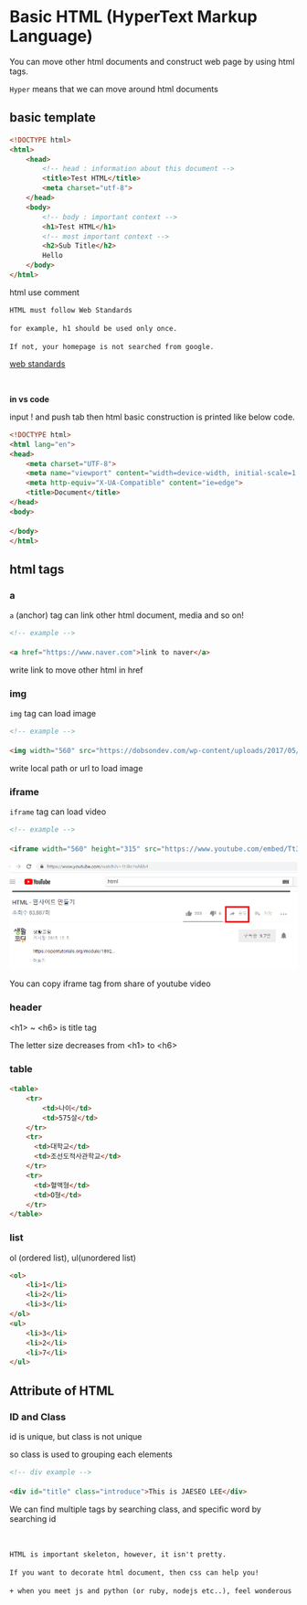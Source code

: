 # Basic HTML (HyperText Markup Language)

You can move other html documents and construct web page by using html tags.

`Hyper` means that we can move around html documents

## basic template

```html
<!DOCTYPE html>
<html>
    <head>
        <!-- head : information about this document -->
        <title>Test HTML</title>
        <meta charset="utf-8">
    </head>
    <body>
        <!-- body : important context -->
        <h1>Test HTML</h1>
        <!-- most important context -->
        <h2>Sub Title</h2>
        Hello
    </body>
</html>
```

html use <!-- --> comment

```
HTML must follow Web Standards

for example, h1 should be used only once.

If not, your homepage is not searched from google.
```

[web standards](https://www.w3.org/standards/)

<br>



__in vs code__

input ! and push tab then html basic construction is printed like below code.

```html
<!DOCTYPE html>
<html lang="en">
<head>
    <meta charset="UTF-8">
    <meta name="viewport" content="width=device-width, initial-scale=1.0">
    <meta http-equiv="X-UA-Compatible" content="ie=edge">
    <title>Document</title>
</head>
<body>
    
</body>
</html>
```





## html tags

### a

`a` (anchor) tag can link other html document, media and so on!


```html
<!-- example -->

<a href="https://www.naver.com">link to naver</a>
```



write link to move other html in href



### img 

`img` tag can load image

```html
<!-- example -->

<img width="560" src="https://dobsondev.com/wp-content/uploads/2017/05/css-featured-image.jpg" alt="html logo">
```



write local path or url to load image



### iframe

`iframe` tag can load video

```html
<!-- example -->

<iframe width="560" height="315" src="https://www.youtube.com/embed/Tt3kr7whkb4" frameborder="0" allow="accelerometer; autoplay; encrypted-media; gyroscope; picture-in-picture" allowfullscreen></iframe>
```



![youtube share button](./images/youtube-share.png)

You can copy iframe tag from share of youtube video 



### header

\<h1\> ~ \<h6\> is title tag

The letter size decreases from \<h1\> to \<h6\> 



### table

```html
<table>
    <tr>
    	<td>나이</td>
        <td>575살</td>
    </tr>
    <tr>
      <td>대학교</td>
      <td>조선도적사관학교</td>
    </tr>
    <tr>
      <td>혈액형</td>
      <td>O형</td>
    </tr>
</table>
```



### list

ol (ordered list), ul(unordered list)

```html
<ol>
    <li>1</li>
    <li>2</li>
    <li>3</li>
</ol>
<ul>
    <li>3</li>
    <li>2</li>
    <li>7</li>
</ul>
```



## Attribute of HTML 

### ID and Class

id is unique, but class is not unique

so class is used to grouping each elements

```html
<!-- div example -->

<div id="title" class="introduce">This is JAESEO LEE</div>
```

We can find multiple tags by searching class, and specific word by searching id



<br>



```
HTML is important skeleton, however, it isn't pretty.

If you want to decorate html document, then css can help you!

+ when you meet js and python (or ruby, nodejs etc..), feel wonderous
```

